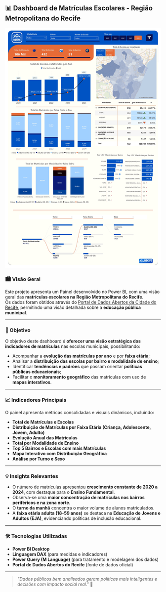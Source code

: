 ## 📊 Dashboard de Matrículas Escolares - Região Metropolitana do Recife

![Dashboard de Matrículas](img/dashboard.png)
### 🏙️ Visão Geral

Este projeto apresenta um Painel desenvolvido no Power BI, com uma visão geral das **matrículas escolares na Região Metropolitana do Recife**.  
Os dados foram obtidos através do [Portal de Dados Abertos da Cidade do Recife](http://dados.recife.pe.gov.br/), permitindo uma visão detalhada sobre a **educação pública municipal**.

---

### 🎯 Objetivo

O objetivo deste dashboard é **oferecer uma visão estratégica dos indicadores de matrículas** nas escolas municipais, possibilitando:
- Acompanhar a **evolução das matrículas por ano** e por **faixa etária**;
- Analisar a **distribuição das escolas por bairro e modalidade de ensino**;
- Identificar **tendências e padrões** que possam orientar **políticas públicas educacionais**;
- Facilitar o **monitoramento geográfico** das matrículas com uso de **mapas interativos**.

---

### 📈 Indicadores Principais

O painel apresenta métricas consolidadas e visuais dinâmicos, incluindo:

- **Total de Matrículas e Escolas**
- **Distribuição de Matrículas por Faixa Etária (Criança, Adolescente, Jovem, Adulto)**
- **Evolução Anual das Matrículas**
- **Total por Modalidade de Ensino**
- **Top 5 Bairros e Escolas com mais Matrículas**
- **Mapa Interativo com Distribuição Geográfica**
- **Análise por Turno e Sexo**

---

### 💡 Insights Relevantes

- O número de matrículas apresentou **crescimento constante de 2020 a 2024**, com destaque para o **Ensino Fundamental**.
- Observa-se uma **maior concentração de matrículas nos bairros periféricos e na zona norte**.
- O **turno da manhã** concentra o maior volume de alunos matriculados.
- A **faixa etária adulta (18–59 anos)** se destaca na **Educação de Jovens e Adultos (EJA)**, evidenciando políticas de inclusão educacional.

---

### 🛠️ Tecnologias Utilizadas

- **Power BI Desktop**
- **Linguagem DAX** (para medidas e indicadores)
- **Power Query (M Language)** (para tratamento e modelagem dos dados)
- **Portal de Dados Abertos do Recife** (fonte de dados oficial)

---

> _"Dados públicos bem analisados geram políticas mais inteligentes e decisões com impacto social real."_ 🧩


